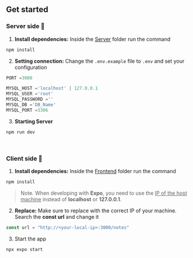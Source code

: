 ## Get started

### Server side :arrows_counterclockwise:

1. **Install dependencies:**  Inside the [Server](https://github.com/luis11anillo/Pivvot_test/tree/master/Server) folder run the command
```bash
npm install
```
2. **Setting connection:** Change the `.env.example` file to `.env` and set your configuration
``` js
PORT =3000  

MYSQL_HOST ='localhost' | 127.0.0.1
MYSQL_USER ='root'
MYSQL_PASSWORD =''
MYSQL_DB ='DB_Name'
MYSQL_PORT =3306
```

3. **Starting Server**
```bash
npm run dev
```
<br>

### Client side :iphone:
1. **Install dependencies:**  Inside the [Frontend](https://github.com/luis11anillo/Pivvot_test/tree/master/Frontend) folder run the command
```bash
npm install
```

> Note. 
When developing with **Expo**, you need to use the <ins>IP of the host machine</ins> instead of **localhost** or **127.0.0.1**. 

2. **Replace:** Make sure to replace <your-local-ip> with the correct IP of your machine. Search the **const url** and change it
```js
const url = "http://<your-local-ip>:3000/notes"
```
3. Start the app
```bash
npx expo start
```
